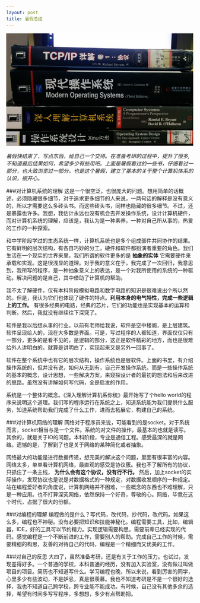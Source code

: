 ```yaml
---
layout: post
title: 暑假总结
---
```



![](https://raw.githubusercontent.com/shennian/shennian.github.io/master/_posts/waste_time.jpg)



*暑假快结束了，写点东西，给自己一个交待。在准备考研的过程中，提升了很多, 不知道最后结果如何，希望多少有些用吧。上面是暑假看过的一些书，仔细看过一部分，也大致浏览过一部分。也是这个暑假，建立了基本的关于整个计算机体系的认识，很开心。*



###对计算机系统的理解
这是一个很空泛，也很庞大的问题。想用简单的话概述，必须隐藏很多细节，对于追求更多细节的人来说，一两句话的解释是没有意义的，所以才需要这么多砖头书。而这些砖头书，同样也隐藏的很多细节。不过，还是暴露也许多。我想，我估计永远也没有机会去开发操作系统，设计计算机硬件，而对计算机系统的理解，应该是，我认为是一种素养，一种对自己所从事的，热爱的工作的一种探索。

和中学阶段学过的生态系统一样，计算机系统也是多个组成部件共同协作的结果。它有鲜明的层次结构，有各自巧妙的分工，硬件和软件都扮演者重要的角色。我们生活在一个现实的世界来里，我们所谓的软件更多的是 __抽象的实体__ 它需要硬件来承载和实现。这是很浅显的道理。对于我的意义在于，我完成了一次回归，我意思到，我所写的程序，是一种抽象意义上的表达，是一个对我所使用的系统的一种驱动。解决问题的是自己，其中借助了计算机的帮助。

我不太了解硬件，仅有本科阶段模拟电路和数字电路的知识是很难说出个所以然的。但是，我认为它们也体现了硬件的特点。__利用本身的电气特性，完成一些逻辑上的工作。__ 有很多经典的电路，经典的芯片，它们的功能也是实现基本的运算和判断。然后，我就没有继续往下深究了。

软件是我以后想从事的行业。以前有老师给我说，软件是空中楼阁，是上层建筑。软件呈现给人的，现在大多数是界面。可是，写过程序的人都知道，界面仅仅只有一部分，更多的是看不见的，是逻辑的部分，这正是软件精彩的地方，而也是很难给外人讲明白的。就算是讲明白了，实现起来又是另外一回事了。

软件在整个系统中也有它的层次结构，操作系统也是层软件。上面的书里，有介绍操作系统的，但并没有说，如何从无到有，自己开发操作系统，而是一些操作系统的基本的概念，设计思想，一些解决方案，来窥探设计者的最初的想法和后来改进的思路。虽然没有讲解如何写代码，全是启发的作用。

系统是一个整体的概念。《深入理解计算机系你统》最开始写了个hello world的程序来说明这个道理。我们写的程序运行在系统之上，知道系统能为我们提供什么服务，知道系统帮助我们完成了什么工作，进而去拓展它，构建自己的系统。


###对计算机网络的理解
网络对于程序员来说，可能看到的是socket。对于系统而言，socket相当与是一个文件。系统的对文件的操作，最基本的也就是读写。其余的，就是关于IO的问题。本科阶段，专业是通信工程。感受最深的就是网络。遗憾的是，了解到了也是关于网络的某种简化或者抽象。

网络最大的功能是进行数据传递，想完美的解决这个问题，里面有很丰富的内容。网络太多，单单看计算机网络，最直观的感受是协议簇。我也不了解所有的协议，只抓住了一条主线， __为什么会有这个协议，没有行不行。__ 然后，加上socket的实际操作，发现协议也是说是对数据格式的一种规定，对数据收发顺序的一种规定。站在编程爱好者的角度说，计算机网络并不困难，一些概念的东西也不难理解，只是一种应用。也不打算深究网络，依然保持一个好奇，尊敬的心。网络，毕竟在这个时代，占据了很大的份额。


###对编程的理解
编程做的是什么？写代码，改代码，抄代码，改代码。如果这么多，编程也不神秘。没有必要把知识和技能神秘化。编程需要工具，比如，编辑器，IDE，好的工具可以节约精力。实现逻辑需要构思，需要前辈已经实现的代码。感觉编程是一个不断前进的工作，需要别人的帮助。完成自己工作的时候，需要精细的构思，友善的对待自己的代码，编程是一个精细而又优美的工作。

###对自己的反思
大四了，虽然准备考研，还是有关于工作的压力。也试过，发现差得好多。一个普通的学校，本科普通的经历，没有加入实验室，没有做过叫做项目的项目。简历也不知道写什么。学习编程也晚，所以来说，看到厉害的同学，心里多少有些波动，不是妒忌，真是很羡慕。我也不知道考研是不是一个很好的选择，我也不知道自己跨学校，跨专业能不能成功。有时候，自己没有其他多余的选择，希望有时间多写写程序，多想想，多少有点帮助把。




















